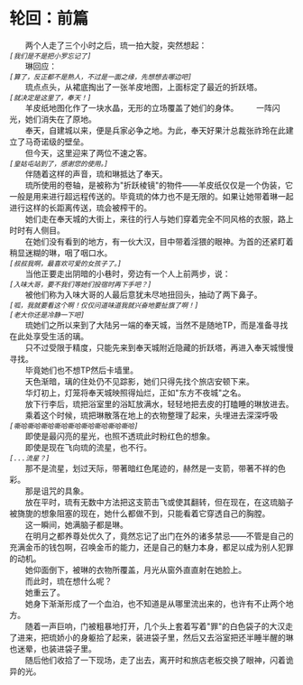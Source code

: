 # 轮回：前篇
&emsp;&emsp;两个人走了三个小时之后，琉一拍大腚，突然想起：  
*```[我们是不是把小罗忘记了]```*  
&emsp;&emsp;琳回应：  
*```[算了，反正都不是熟人，不过是一面之缘，先想想去哪边吧]```*    
&emsp;&emsp;琉点点头，从裙底掏出了一张羊皮地图，上面标定了最近的折跃塔。  
*```[就决定是这里了，奉天！]```*  
&emsp;&emsp;羊皮纸地图化作了一块水晶，无形的立场覆盖了她们的身体。
&emsp;&emsp;一阵闪光，她们消失在了原地。  
&emsp;&emsp;奉天，自建城以来，便是兵家必争之地。为此，奉天好果汁总裁张祚玲在此建立了马奇诺级的壁垒。  
&emsp;&emsp;但今天，这里迎来了两位不速之客。  
*```[皇姑屯站到了，感谢您的使用。]```*  
&emsp;&emsp;伴随着这样的声音，琉和琳抵达了奉天。  
&emsp;&emsp;琉所使用的卷轴，是被称为"折跃棱镜"的物件——羊皮纸仅仅是一个伪装，它一般是用来进行超远程传送的。毕竟琉的体力也不是无限的。如果让她带着琳一起进行这样的长距离传送，琉会被榨干的。  
&emsp;&emsp;她们走在奉天城的大街上，来往的行人与她们穿着完全不同风格的衣服，路上时时有人侧目。  
&emsp;&emsp;在她们没有看到的地方，有一伙大汉，目中带着淫猥的眼神。为首的还紧盯着稍显迷糊的琳，咽了咽口水。  
*```[叔叔我啊，最喜欢可爱的女孩子了。]```*  
&emsp;&emsp;当他正要走出阴暗的小巷时，旁边有一个人上前两步，说：  
*```[入味大哥，要不我们等她们投宿时再下手吧？]```*  
&emsp;&emsp;被他们称为入味大哥的人最后意犹未尽地扭回头，抽动了两下鼻子。  
*```[呱，我就要看这个啊！仅仅问道味道我就兴奋地要扯旗了啊！]```*  
*```[老大你还是冷静一下吧]```*  
&emsp;&emsp;琉她们之所以来到了大陆另一端的奉天城，当然不是随地TP，而是准备寻找在此处享受生活的璃。  
&emsp;&emsp;只不过受限于精度，只能先来到奉天城附近隐藏的折跃塔，再进入奉天城慢慢寻找。  
&emsp;&emsp;毕竟她们也不想TP然后卡墙里。  
&emsp;&emsp;天色渐暗，璃的住处仍不见踪影，她们只得先找个旅店安顿下来。  
&emsp;&emsp;华灯初上，灯笼将奉天城映照得灿烂，正如"东方不夜城"之名。  
&emsp;&emsp;放下行李后，琉把浴室里的浴缸放满水，轻轻地把去皮的打瞌睡的琳放进去。  
&emsp;&emsp;乘着这个时候，琉把琳散落在地上的衣物整理了起来，头埋进去深深呼吸  
*```[嘶哈嘶哈嘶哈嘶哈嘶哈嘶哈嘶哈嘶哈嘶哈]```*  
&emsp;&emsp;即使是最闪亮的星光，也照不透琉此时粉红色的想象。  
&emsp;&emsp;即使是现在飞向琉的流星，也不行。  
*```[...流星？]```*  
&emsp;&emsp;那不是流星，划过天际，带著暗红色尾迹的，赫然是一支箭，带著不祥的色彩。  
&emsp;&emsp;那是诅咒的具象。  
&emsp;&emsp;放在平时，琉有无数中方法把这支箭击飞或使其翻转，但在现在，在这琉脑子被旖旎的想象阻塞的现在，她什么都做不到，只能看着它穿透自己的胸膛。  
&emsp;&emsp;这一瞬间，她满脑子都是琳。  
&emsp;&emsp;在明月之都养尊处优久了，竟然忘记了出门在外的诸多禁忌——不管是自己的充满金币的钱包啊，召唤金币的能力，还是自己的魅力本身，都足以成为别人犯罪的动机。  
&emsp;&emsp;她仰面倒下，被琳的衣物所覆盖，月光从窗外直直射在她脸上。  
&emsp;&emsp;而此时，琉在想什么呢？  
&emsp;&emsp;她重云了。  
&emsp;&emsp;她身下渐渐形成了一个血泊，也不知道是从哪里流出来的，也许有不止两个地方。  
&emsp;&emsp;随着一声巨响，门被粗暴地打开，几个头上套着写着"罪"的白色袋子的大汉走了进来，把琉娇小的身躯拾了起来，装进袋子里，然后又去浴室把还半睡半醒的琳也迷晕，也装进袋子里。  
&emsp;&emsp;随后他们收拾了一下现场，走了出去，离开时和旅店老板交换了眼神，闪着诡异的光。  
